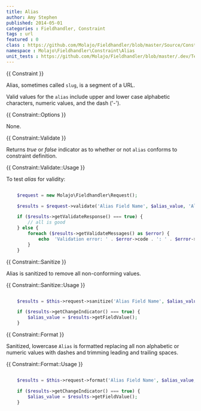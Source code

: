 ```yaml
---
title: Alias
author: Amy Stephen
published: 2014-05-01
categories : Fieldhandler, Constraint
tags : url
featured : 0
class : https://github.com/Molajo/Fieldhandler/blob/master/Source/Constraint/Alias.php
namespace : Molajo\Fieldhandler\Constraint\Alias
unit_tests : https://github.com/Molajo/Fieldhandler/blob/master/.dev/Tests/AliasTest.php
---
```


{{ Constraint }}

Alias, sometimes called `slug`, is a segment of a URL.

Valid values for the `alias` include upper and lower case alphabetic characters, numeric values, and the dash ('-').

{{ Constraint::Options }}

None.

{{ Constraint::Validate }}

Returns *true* or *false* indicator as to whether or not `alias` conforms to constraint definition.

{{ Constraint::Validate::Usage }}

To test *alias* for validity:

```php

    $request = new Molajo\Fieldhandler\Request();

    $results = $request->validate('Alias Field Name', $alias_value, 'Alias');

    if ($results->getValidateResponse() === true) {
        // all is good
    } else {
        foreach ($results->getValidateMessages() as $error) {
            echo  'Validation error: ' . $error->code . ': ' . $error->message . '\n';
        }
    }

```

{{ Constraint::Sanitize }}

Alias is sanitized to remove all non-conforming values.

{{ Constraint::Sanitize::Usage }}

```php

    $results = $this->request->sanitize('Alias Field Name', $alias_value, 'Alias');

    if ($results->getChangeIndicator() === true) {
        $alias_value = $results->getFieldValue();
    }

```

{{ Constraint::Format }}

Sanitized, lowercase `Alias` is formatted replacing all non alphabetic or numeric values with dashes and trimming
leading and trailing spaces.

{{ Constraint::Format::Usage }}

```php

    $results = $this->request->format('Alias Field Name', $alias_value, 'Alias');

    if ($results->getChangeIndicator() === true) {
        $alias_value = $results->getFieldValue();
    }


```
